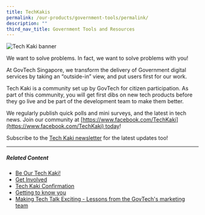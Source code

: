 ```yaml
---
title: TechKakis
permalink: /our-products/government-tools/permalink/
description: ""
third_nav_title: Government Tools and Resources
---
```

![Tech Kaki banner](https://d33wubrfki0l68.cloudfront.net/faa0cd11e22bebcd98fbc96cef5b736485184660/ea9df/images/programmes/products-and-services/techkaki-header.jpg)

We want to solve problems. In fact, we want to solve problems with you!

At GovTech Singapore, we transform the delivery of Government digital services by taking an “outside-in” view, and put users first for our work.

Tech Kaki is a community set up by GovTech for citizen participation. As part of this community, you will get first dibs on new tech products before they go live and be part of the development team to make them better.

We regularly publish quick polls and mini surveys, and the latest in tech news. Join our community at [https://www.facebook.com/TechKaki](https://www.facebook.com/TechKaki) today!

Subscribe to the [Tech Kaki newsletter](https://www.tech.gov.sg/get-involved/tech-kaki-newsletter?utm_source=govtech&utm_medium=website&utm_campaign=productsandservices) for the latest updates too!

* * *

##### **Related Content**

*   [Be Our Tech Kaki!](https://www.tech.gov.sg/media/technews/be-our-tech-kaki?utm_medium=recommender_0&utm_source=aHR0cHM6Ly93d3cudGVjaC5nb3Yuc2cvcHJvZHVjdHMtYW5kLXNlcnZpY2VzL3RlY2gta2FraS1jb21tdW5pdHkv&utm_content=aHR0cHM6Ly93d3cudGVjaC5nb3Yuc2cvbWVkaWEvdGVjaG5ld3MvYmUtb3VyLXRlY2gta2FraQ==)
*   [Get Involved](https://www.tech.gov.sg/get-involved/?utm_medium=recommender_1&utm_source=aHR0cHM6Ly93d3cudGVjaC5nb3Yuc2cvcHJvZHVjdHMtYW5kLXNlcnZpY2VzL3RlY2gta2FraS1jb21tdW5pdHkv&utm_content=aHR0cHM6Ly93d3cudGVjaC5nb3Yuc2cvZ2V0LWludm9sdmVkLw==)
*   [Tech Kaki Confirmation](https://www.tech.gov.sg/get-involved/tech-kaki-confirmation?utm_medium=recommender_2&utm_source=aHR0cHM6Ly93d3cudGVjaC5nb3Yuc2cvcHJvZHVjdHMtYW5kLXNlcnZpY2VzL3RlY2gta2FraS1jb21tdW5pdHkv&utm_content=aHR0cHM6Ly93d3cudGVjaC5nb3Yuc2cvZ2V0LWludm9sdmVkL3RlY2gta2FraS1jb25maXJtYXRpb24=)
*   [Getting to know you](https://www.tech.gov.sg/media/technews/getting-to-know-you?utm_medium=recommender_3&utm_source=aHR0cHM6Ly93d3cudGVjaC5nb3Yuc2cvcHJvZHVjdHMtYW5kLXNlcnZpY2VzL3RlY2gta2FraS1jb21tdW5pdHkv&utm_content=aHR0cHM6Ly93d3cudGVjaC5nb3Yuc2cvbWVkaWEvdGVjaG5ld3MvZ2V0dGluZy10by1rbm93LXlvdQ==)
*   [Making Tech Talk Exciting - Lessons from the GovTech's marketing team](https://www.tech.gov.sg/media/technews/making-tech-talk-exciting?utm_medium=recommender_4&utm_source=aHR0cHM6Ly93d3cudGVjaC5nb3Yuc2cvcHJvZHVjdHMtYW5kLXNlcnZpY2VzL3RlY2gta2FraS1jb21tdW5pdHkv&utm_content=aHR0cHM6Ly93d3cudGVjaC5nb3Yuc2cvbWVkaWEvdGVjaG5ld3MvbWFraW5nLXRlY2gtdGFsay1leGNpdGluZw==)